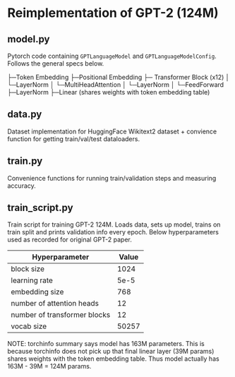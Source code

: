 # Reimplementation of GPT-2 (124M)

## model.py

Pytorch code containing `GPTLanguageModel` and `GPTLanguageModelConfig`. Follows the general specs below.

├─Token Embedding
├─Positional Embedding
├─ Transformer Block (x12)
│ └─LayerNorm
│ └─MultiHeadAttention
│ └─LayerNorm
│ └─FeedForward
├─LayerNorm
├─Linear (shares weights with token embedding table)

## data.py

Dataset implementation for HuggingFace Wikitext2 dataset + convience function for getting train/val/test dataloaders.

## train.py

Convenience functions for running train/validation steps and measuring accuracy.

## train_script.py

Train script for training GPT-2 124M. Loads data, sets up model, trains on train split and prints validation info every epoch. Below hyperparameters used as recorded for original GPT-2 paper.

| Hyperparameter               | Value |
| ---------------------------- | ----- |
| block size                   | 1024  |
| learning rate                | 5e-5  |
| embedding size               | 768   |
| number of attention heads    | 12    |
| number of transformer blocks | 12    |
| vocab size                   | 50257 |

NOTE: torchinfo summary says model has 163M parameters. This is because torchinfo does not pick up that final linear layer (39M params) shares weights with the token embedding table. Thus model actually has 163M - 39M = 124M params.
